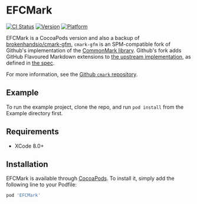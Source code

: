 # EFCMark

[![CI Status](http://img.shields.io/travis/EFPrefix/EFCMark.svg?style=flat)](https://travis-ci.org/EFPrefix/EFCMark)
[![Version](https://img.shields.io/cocoapods/v/EFCMark.svg?style=flat)](http://cocoapods.org/pods/EFCMark)
[![Platform](https://img.shields.io/cocoapods/p/EFCMark.svg?style=flat)](http://cocoapods.org/pods/EFCMark)

EFCMark is a CocoaPods version and also a backup of [brokenhandsio/cmark-gfm](https://github.com/brokenhandsio/cmark-gfm), `cmark-gfm` is an SPM-compatible fork of Github's implementation of the [CommonMark library](http://commonmark.org/). Github's fork adds GitHub Flavoured Markdown extensions to
[the upstream implementation](https://github.com/jgm/cmark), as defined in [the spec](https://github.github.com/gfm/).

For more information, see the [Github `cmark` repository](https://github.com/github/cmark/).

## Example

To run the example project, clone the repo, and run `pod install` from the Example directory first.

## Requirements

- XCode 8.0+

## Installation

EFCMark is available through [CocoaPods](http://cocoapods.org). To install
it, simply add the following line to your Podfile:

```ruby
pod 'EFCMark'
```
